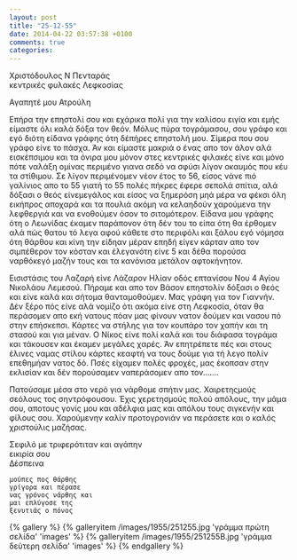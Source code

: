 ```yaml
---
layout: post
title: "25-12-55"
date: 2014-04-22 03:57:38 +0100
comments: true
categories:
---
```


Χριστόδουλος Ν Πενταράς<br/>
κεντρικές φυλακές Λεφκοσίας

Αγαπητέ μου Ατρούλη

Επήρα την επηστολί σου και εχάρικα πολί για την καλίσου ειγία και εμής είμαστε όλι καλά δόξα τον θεόν. Μόλυς πύρα τογράμασου, σου γράφο και εγό διότη είδανα γράφης ότη δέπήρες επηστολή μου. Σίμερα που σου γράφο είνε το πάσχα. Άν και είμαστε μακριά ο ένας απο τον άλον αλά εισκέπσιμου και τα όνιρα μου μόνον στες κεντρικές φιλακές είνε και μόνο πότε ναλάξη ομίνας περιμένο γιανα σεδό να σφύσι λίγον οκαυμός που κέυ τα στίθιμου. Σε λίγον περιμένομεν νέον έτος το 56, είσος νάνε πιό γαλίνιος απο το 55 γιατή το 55 πολές πήκρες έφερε σεπολά σπίτια, αλά δόξασι ο θεός είνεμεγάλος και είσος να ξημερόση μηά μέρα να φέκσι όλη εικήπρος αποχαρά και τα πουλιά ακόμη να κελαηδούν χαρούμενα την λεφθεργιά και να ενοθούμεν όσον το σιτομότερον. Είδανα μου γράφης ότη ο Λεωνίδας έκαμεν παράπονον ότη δέν του το είπα ότη θα έρθομεν αλά πώς θατου τό λεγα αφού κάθετε στο περιφόλι και ξάλου εγό νόμησα ότη θάρθου και κίνη την είδηαν μέραν επηδή είγεν κάρταν απο τον σιμπέθερον τον κόσταν και έλεγανότη είνε 5 και δέθα πορούσα ναρθόκεγό μαζήν τους και τα κανόνισα μετάλον αφτοκήνητον.

Εισιστάσις του Λαζαρή είνε Λάζαρον Ηλίαν οδός επτανίσου Νου 4 Αγίου Νικολάου Λεμεσού. Πήραμε και απο τον Βάσον επηστολίν δόξασι ο θεός και είνε καλά και σήτομα θανταμοθούμεν. Μας γράφη για τον Γιαννήν. Δέν ξέρο πός είνε αλά νομίζο ότι ακόμα είνε στη Λεφκοσία, όταν θα περάσομεν απο εκή νατους πόαν μας φίνουν νατον δούμεν και νασου πό στην επήσκεπσι. Κάρτες να στήλης για τον κουπάρο τον χαπήν και τη στασού και για μέναν. Ο Νίκος είνε πολί καλά και του διάφασα τογράμα και τάκουσεν και έκαμεν μεγάλες χαρές. Άν επητρέπετε πές και στους έλινες ναμας στίλου κάρτες κεαφτή να τους δούμε για τή λεγο πολίν επεθημήαν νατος δό. Πσές είχαμεν πολές φροχές, μας έκοπσαν στην εκλισίαν και δέν πορούσαμεν ναπεράσομεν απο τον.......

Πατούσαμε μέσα στο νερό για νάρθομε σπήτιν μας. Χαιρετηςμούς σεόλους τος σηντρόφουσου. Έχις χερετησμούς πολού απόλους, την μάμα σου, αποτους γονίς μου και αδέλφια μας και απόλου τους σιγκενήν και φίλους σου. Χαρούμενην καλίν προτογρονιάν να περάσετε και ο καλός χριστούλις μαζήσας.

Σεφιλό με τριφερότιταν και αγάπην<br/>
εικιρία σου<br/>
Δέσπεινα

    μούπες πος θάρθης
    γρίγορα και πέρασε
    νας γρόνος νάρθης και
    μαι επλύγοσε της
    ξενυτιάς ο πόνος

{% gallery %}
  {% galleryitem /images/1955/251255.jpg 'γράμμα πρώτη σελίδα' 'images' %}
  {% galleryitem /images/1955/251255B.jpg 'γράμμα δεύτερη σελίδα' 'images' %}
{% endgallery %}
